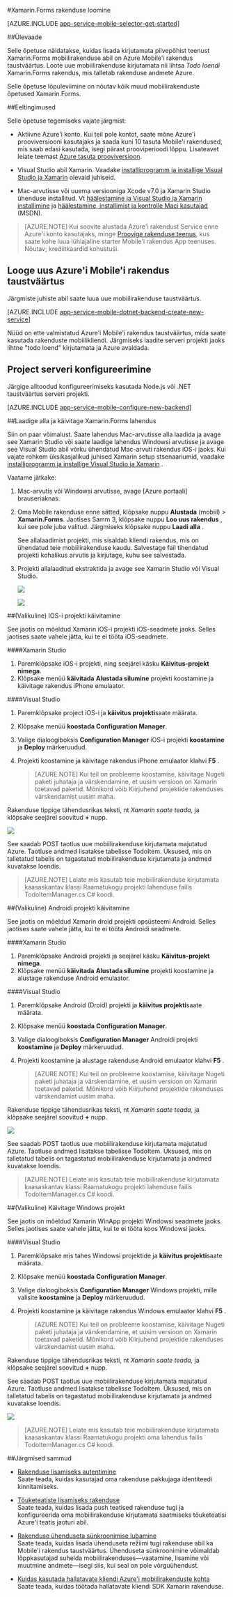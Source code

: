 <properties
    pageTitle="Alustamine mobiilirakenduste Xamarin.Forms abil"
    description="Järgige selle õpetuse Xamarin.Forms arengu Azure'i Mobile'i rakenduste kasutamise alustamine"
    services="app-service\mobile"
    documentationCenter="xamarin"
    authors="adrianhall"
    manager="erikre"
    editor=""/>

<tags
    ms.service="app-service-mobile"
    ms.workload="mobile"
    ms.tgt_pltfrm="mobile-xamarin"
    ms.devlang="dotnet"
    ms.topic="hero-article"
    ms.date="10/01/2016"
    ms.author="adrianha"/>

#<a name="create-a-xamarinforms-app"></a>Xamarin.Forms rakenduse loomine

[AZURE.INCLUDE [app-service-mobile-selector-get-started](../../includes/app-service-mobile-selector-get-started.md)]

##<a name="overview"></a>Ülevaade

Selle õpetuse näidatakse, kuidas lisada kirjutamata pilvepõhist teenust Xamarin.Forms mobiilirakenduse abil on Azure Mobile'i rakendus taustväärtus. Loote uue mobiilirakenduse kirjutamata nii lihtsa _Todo loendi_ Xamarin.Forms rakendus, mis talletab rakenduse andmete Azure.

Selle õpetuse lõpuleviimine on nõutav kõik muud mobiilirakenduste õpetused Xamarin.Forms.

##<a name="prerequisites"></a>Eeltingimused

Selle õpetuse tegemiseks vajate järgmist:

* Aktiivne Azure'i konto. Kui teil pole kontot, saate mõne Azure'i prooviversiooni kasutajaks ja saada kuni 10 tasuta Mobile'i rakendused, mis saab edasi kasutada, isegi pärast prooviperioodi lõppu. Lisateavet leiate teemast [Azure tasuta prooviversioon](https://azure.microsoft.com/pricing/free-trial/).

* Visual Studio abil Xamarin. Vaadake [installiprogramm ja installige Visual Studio ja Xamarin](https://msdn.microsoft.com/library/mt613162.aspx) olevaid juhiseid. 

* Mac-arvutisse või uuema versiooniga Xcode v7.0 ja Xamarin Studio ühenduse installitud. Vt [häälestamine ja Visual Studio ja Xamarin installimine](https://msdn.microsoft.com/library/mt613162.aspx) ja [häälestamine, installimist ja kontrolle Maci kasutajad](https://msdn.microsoft.com/library/mt488770.aspx) (MSDN).
 
>[AZURE.NOTE] Kui soovite alustada Azure'i rakendust Service enne Azure'i konto kasutajaks, minge [Proovige rakenduse teenus](https://tryappservice.azure.com/?appServiceName=mobile), kus saate kohe luua lühiajaline starter Mobile'i rakendus App teenuses. Nõutav; krediitkaardid kohustusi.

## <a name="create-a-new-azure-mobile-app-backend"></a>Looge uus Azure'i Mobile'i rakendus taustväärtus

Järgmiste juhiste abil saate luua uue mobiilirakenduse taustväärtus.

[AZURE.INCLUDE [app-service-mobile-dotnet-backend-create-new-service](../../includes/app-service-mobile-dotnet-backend-create-new-service.md)]


Nüüd on ette valmistatud Azure'i Mobile'i rakendus taustväärtus, mida saate kasutada rakenduste mobiilikliendi. Järgmiseks laadite serveri projekti jaoks lihtne "todo loend" kirjutamata ja Azure avaldada.

## <a name="configure-the-server-project"></a>Project serveri konfigureerimine

Järgige alltoodud konfigureerimiseks kasutada Node.js või .NET taustväärtus serveri projekti.

[AZURE.INCLUDE [app-service-mobile-configure-new-backend](../../includes/app-service-mobile-configure-new-backend.md)]

##<a name="download-and-run-the-xamarinforms-solution"></a>Laadige alla ja käivitage Xamarin.Forms lahendus

Siin on paar võimalust. Saate lahendus Mac-arvutisse alla laadida ja avage see Xamarin Studio või saate laadige lahendus Windowsi arvutisse ja avage see Visual Studio abil võrku ühendatud Mac-arvuti rakendus iOS-i jaoks. Kui vajate rohkem üksikasjalikud juhised Xamarin setup stsenaariumid, vaadake [installiprogramm ja installige Visual Studio ja Xamarin](https://msdn.microsoft.com/library/mt613162.aspx) .

Vaatame jätkake:

 1. Mac-arvutis või Windowsi arvutisse, avage [Azure portaali] brauseriaknas.
 2. Oma Mobile rakenduse enne sätted, klõpsake nuppu **Alustada** (mobiil) > **Xamarin.Forms**. Jaotises Samm 3, klõpsake nuppu **Loo uus rakendus** , kui see pole juba valitud.  Järgmiseks klõpsake nuppu **Laadi alla** .

    See allalaadimist projekti, mis sisaldab kliendi rakendus, mis on ühendatud teie mobiilirakenduse kaudu. Salvestage fail tihendatud projekti kohalikus arvutis ja kirjutage, kuhu see salvestada.

 3. Projekti allalaaditud ekstraktida ja avage see Xamarin Studio või Visual Studio.

    ![][9]

    ![][8]


##<a name="optional-run-the-ios-project"></a>(Valikuline) IOS-i projekti käivitamine

See jaotis on mõeldud Xamarin iOS-i projekti iOS-seadmete jaoks. Selles jaotises saate vahele jätta, kui te ei tööta iOS-seadmete.

####<a name="in-xamarin-studio"></a>Xamarin Studio

1. Paremklõpsake iOS-i projekti, ning seejärel käsku **Käivitus-projekt nimega**.
2. Klõpsake menüü **käivitada** **Alustada silumine** projekti koostamine ja käivitage rakendus iPhone emulaator.

####<a name="in-visual-studio"></a>Visual Studio
1. Paremklõpsake project iOS-i ja **käivitus projekti**saate määrata.
2. Klõpsake menüü **koostada** **Configuration Manager**.
3. Valige dialoogiboksis **Configuration Manager** iOS-i projekti **koostamine** ja **Deploy** märkeruudud.
4. Projekti koostamine ja käivitage rakendus iPhone emulaator klahvi **F5** .

    >[AZURE.NOTE] Kui teil on probleeme koostamise, käivitage Nugeti paketi juhataja ja värskendamine, et uusim versioon on Xamarin toetavad paketid. Mõnikord võib Kiirjuhend projektide rakenduses värskendamist uusim maha.    

Rakenduse tippige tähendusrikas teksti, nt _Xamarin saate teada,_ ja klõpsake seejärel soovitud **+** nupp.

![][10]

See saadab POST taotlus uue mobiilirakenduse kirjutamata majutatud Azure. Taotluse andmed lisatakse tabelisse TodoItem. Üksused, mis on talletatud tabelis on tagastatud mobiilirakenduse kirjutamata ja andmed kuvatakse loendis.

>[AZURE.NOTE]
> Leiate mis kasutab teie mobiilirakenduse kirjutamata kaasaskantav klassi Raamatukogu projekti lahenduse failis TodoItemManager.cs C# koodi.

##<a name="optional-run-the-android-project"></a>(Valikuline) Androidi projekti käivitamine

See jaotis on mõeldud Xamarin droid projekti opsüsteemi Android. Selles jaotises saate vahele jätta, kui te ei tööta Androidi seadmete.

####<a name="in-xamarin-studio"></a>Xamarin Studio

1. Paremklõpsake Androidi projekti ja seejärel käsku **Käivitus-projekt nimega**.
2. Klõpsake menüü **käivitada** **Alustada silumine** projekti koostamine ja alustage rakenduse Android emulaator.

####<a name="in-visual-studio"></a>Visual Studio
1. Paremklõpsake Android (Droid) projekti ja **käivitus projekti**saate määrata.
4. Klõpsake menüü **koostada** **Configuration Manager**.
5. Valige dialoogiboksis **Configuration Manager** Androidi projekti **koostamine** ja **Deploy** märkeruudud.
6. Projekti koostamine ja alustage rakenduse Android emulaator klahvi **F5** .

    >[AZURE.NOTE] Kui teil on probleeme koostamise, käivitage Nugeti paketi juhataja ja värskendamine, et uusim versioon on Xamarin toetavad paketid. Mõnikord võib Kiirjuhend projektide rakenduses värskendamist uusim maha.    


Rakenduse tippige tähendusrikas teksti, nt _Xamarin saate teada,_ ja klõpsake seejärel soovitud **+** nupp.

![][11]

See saadab POST taotlus uue mobiilirakenduse kirjutamata majutatud Azure. Taotluse andmed lisatakse tabelisse TodoItem. Üksused, mis on talletatud tabelis on tagastatud mobiilirakenduse kirjutamata ja andmed kuvatakse loendis.

> [AZURE.NOTE]
> Leiate mis kasutab teie mobiilirakenduse kirjutamata kaasaskantav klassi Raamatukogu projekti lahenduse failis TodoItemManager.cs C# koodi.


##<a name="optional-run-the-windows-project"></a>(Valikuline) Käivitage Windows projekt


See jaotis on mõeldud Xamarin WinApp projekti Windowsi seadmete jaoks. Selles jaotises saate vahele jätta, kui te ei tööta koos Windowsi jaoks.


####<a name="in-visual-studio"></a>Visual Studio
1. Paremklõpsake mis tahes Windowsi projektide ja **käivitus projekti**saate määrata.
4. Klõpsake menüü **koostada** **Configuration Manager**.
5. Valige dialoogiboksis **Configuration Manager** Windows projekti, mille valisite **koostamine** ja **Deploy** märkeruudud.
6. Projekti koostamine ja käivitage rakendus Windows emulaator klahvi **F5** .

    >[AZURE.NOTE] Kui teil on probleeme koostamise, käivitage Nugeti paketi juhataja ja värskendamine, et uusim versioon on Xamarin toetavad paketid. Mõnikord võib Kiirjuhend projektide rakenduses värskendamist uusim maha.    


Rakenduse tippige tähendusrikas teksti, nt _Xamarin saate teada,_ ja klõpsake seejärel soovitud **+** nupp.

See saadab POST taotlus uue mobiilirakenduse kirjutamata majutatud Azure. Taotluse andmed lisatakse tabelisse TodoItem. Üksused, mis on talletatud tabelis on tagastatud mobiilirakenduse kirjutamata ja andmed kuvatakse loendis.

![][12]

> [AZURE.NOTE]
> Leiate mis kasutab teie mobiilirakenduse kirjutamata kaasaskantav klassi Raamatukogu projekti oma lahendus failis TodoItemManager.cs C# koodi.

##<a name="next-steps"></a>Järgmised sammud

* [Rakenduse lisamiseks autentimine](app-service-mobile-xamarin-forms-get-started-users.md)  
Saate teada, kuidas kasutajad oma rakenduse pakkujaga identiteedi kinnitamiseks.

* [Tõuketeatiste lisamiseks rakenduse](app-service-mobile-xamarin-forms-get-started-push.md)  
Saate teada, kuidas lisada push teatised rakenduse tugi ja konfigureerida oma mobiilirakenduse kirjutamata saatmiseks tõuketeatisi Azure'i teatis jaoturi abil.

* [Rakenduse ühenduseta sünkroonimise lubamine](app-service-mobile-xamarin-forms-get-started-offline-data.md)  
  Saate teada, kuidas lisada ühenduseta režiimi tugi rakenduse abil ka Mobile'i rakendus taustväärtus. Ühenduseta sünkroonimine võimaldab lõppkasutajad suhelda mobiilirakenduses&mdash;vaatamine, lisamine või muutmine andmete&mdash;isegi siis, kui seal on pole võrguühendust.

* [Kuidas kasutada hallatavate kliendi Azure'i mobiilirakenduste kohta](app-service-mobile-dotnet-how-to-use-client-library.md)  
Saate teada, kuidas töötada hallatavate kliendi SDK Xamarin rakenduse. 


<!-- Anchors. -->
[Getting started with mobile app backends]:#getting-started
[Create a new mobile app backend]:#create-new-service
[Next Steps]:#next-steps


<!-- Images. -->
[6]: ./media/app-service-mobile-xamarin-forms-get-started/xamarin-forms-quickstart.png
[8]: ./media/app-service-mobile-xamarin-forms-get-started/xamarin-forms-quickstart-vs.png
[9]: ./media/app-service-mobile-xamarin-forms-get-started/xamarin-forms-quickstart-xs.png
[10]: ./media/app-service-mobile-xamarin-forms-get-started/mobile-quickstart-startup-ios.png
[11]: ./media/app-service-mobile-xamarin-forms-get-started/mobile-quickstart-startup-android.png
[12]: ./media/app-service-mobile-xamarin-forms-get-started/mobile-quickstart-startup-windows.png


<!-- URLs. -->
[Visual Studio Professional 2013]: https://go.microsoft.com/fwLink/p/?LinkID=257546
[Mobile app SDK]: http://go.microsoft.com/fwlink/?LinkId=257545
[Azure'i portaal]: https://portal.azure.com/

